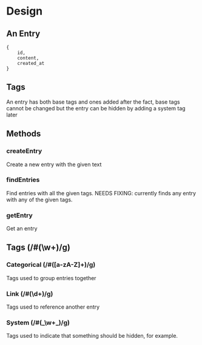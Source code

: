 # Design

## An Entry

```
{
    id,
    content,
    created_at
}
```

## Tags

An entry has both base tags and ones added after the fact, base tags cannot be changed but the entry can be hidden by adding a system tag later

## Methods

### createEntry

Create a new entry with the given text

### findEntries

Find entries with all the given tags. NEEDS FIXING: currently finds any entry with any of the given tags.

### getEntry

Get an entry

## Tags (/#(\w+)/g)

### Categorical (/#([a-zA-Z]+)/g)

Tags used to group entries together

### Link (/#(\d+)/g)

Tags used to reference another entry

### System (/#(\_\w+\_)/g)

Tags used to indicate that something should be hidden, for example.
